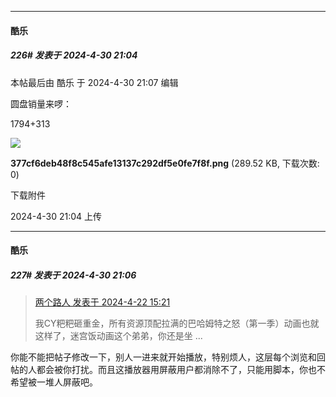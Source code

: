 ﻿
*****

####  酷乐  
##### 226#       发表于 2024-4-30 21:04

 本帖最后由 酷乐 于 2024-4-30 21:07 编辑 

圆盘销量来啰：

1794+313

<img src="https://img.saraba1st.com/forum/202404/30/210406y6em7aa2iq3q12br.png" referrerpolicy="no-referrer">

<strong>377cf6deb48f8c545afe13137c292df5e0fe7f8f.png</strong> (289.52 KB, 下载次数: 0)

下载附件

2024-4-30 21:04 上传

*****

####  酷乐  
##### 227#       发表于 2024-4-30 21:06

<blockquote><a href="httphttps://bbs.saraba1st.com/2b/forum.php?mod=redirect&amp;goto=findpost&amp;pid=64678441&amp;ptid=2179890" target="_blank">两个路人 发表于 2024-4-22 15:21</a>

我CY粑粑砸重金，所有资源顶配拉满的巴哈姆特之怒（第一季）动画也就这样了，迷宫饭动画这个弟弟，你还是坐 ...</blockquote>
你能不能把帖子修改一下，别人一进来就开始播放，特别烦人，这层每个浏览和回帖的人都会被你打扰。而且这播放器用屏蔽用户都消除不了，只能用脚本，你也不希望被一堆人屏蔽吧。

